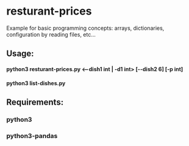 # resturant-prices
Example for basic programming concepts: arrays, dictionaries, configuration by reading files, etc...

## Usage:
#### python3 resturant-prices.py <--dish1 int | -d1 int> [--dish2 6] [-p int]
#### python3 list-dishes.py

## Requirements:

### python3
### python3-pandas
